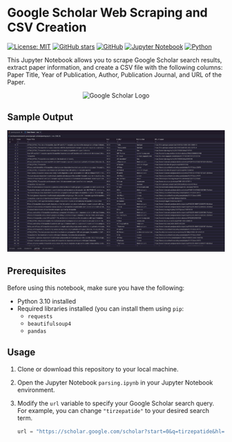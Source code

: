 # Google Scholar Web Scraping and CSV Creation
[![License: MIT](https://img.shields.io/badge/License-MIT-yellow.svg)](https://opensource.org/licenses/MIT)
[![GitHub stars](https://img.shields.io/github/stars/your-username/your-project.svg)](https://github.com/your-username/your-project/stargazers)
[![GitHub](https://img.shields.io/badge/GitHub-%23121011.svg?style=flat&logo=github&logoColor=white)](https://github.com/your-username/your-project)
[![Jupyter Notebook](https://img.shields.io/badge/Jupyter-Notebook-orange.svg?style=flat&logo=jupyter&logoColor=white)](https://jupyter.org/)
[![Python](https://img.shields.io/badge/Python-3670A0?style=flat&logo=python&logoColor=ffdd54)](https://www.python.org/)

This Jupyter Notebook allows you to scrape Google Scholar search results, extract paper information, and create a CSV file with the following columns: Paper Title, Year of Publication, Author, Publication Journal, and URL of the Paper.

<!-- Add Google Scholar Logo -->
<p align="center">
  <img src="https://upload.wikimedia.org/wikipedia/commons/thumb/c/c7/Google_Scholar_logo.svg/1024px-Google_Scholar_logo.svg.png?20200110094142" alt="Google Scholar Logo" width="200">
</p>

## Sample Output
![Sample Table](table.png)

## Prerequisites

Before using this notebook, make sure you have the following:

- Python 3.10 installed
- Required libraries installed (you can install them using `pip`:
  - `requests`
  - `beautifulsoup4`
  - `pandas`

## Usage

1. Clone or download this repository to your local machine.

2. Open the Jupyter Notebook `parsing.ipynb` in your Jupyter Notebook environment.

3. Modify the `url` variable to specify your Google Scholar search query. For example, you can change `"tirzepatide"` to your desired search term.

   ```python
   url = "https://scholar.google.com/scholar?start=0&q=tirzepatide&hl=en&as_sdt=0,5"
